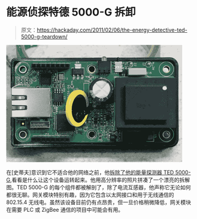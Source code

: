 # 能源侦探特德 5000-G 拆卸

> 原文：<https://hackaday.com/2011/02/06/the-energy-detective-ted-5000-g-teardown/>

![Ted 5000-G Teardown](img/04bb2fadd7b10b6c0eaa97c081a24c5f.png "Ted 5000-G Teardown")

在[史蒂夫]意识到它不适合他的网络之前，他[拆除了他的能量探测器 TED 5000-G](http://nuxx.net/blog/2011/02/02/the-energy-detective-ted-5000-g-teardown/),看看是什么让这个设备运转起来。他用高分辨率的照片拼凑了一个漂亮的拆解图。TED 5000-G 的每个组件都被解剖了，除了电流互感器，他声称它无论如何都很无聊。网关模块特别有趣，因为它包含以太网接口和用于无线通信的 802.15.4 无线电。虽然该设备目前仍有点昂贵，但一旦价格稍微降低，网关模块在需要 PLC 或 ZigBee 通信的项目中可能会有用。